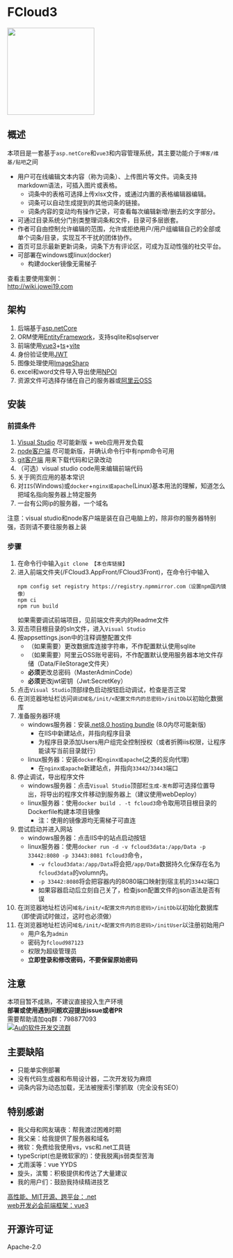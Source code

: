 # FCloud3
<img src="https://gitee.com/au114514/fcloud3/raw/master/FCloud3.AppFront/FCloud3Front/public/fcloud.svg" height="200"/>

## 概述
本项目是一套基于`asp.netCore`和`vue3`和内容管理系统，其主要功能介于`博客/维基/贴吧`之间  
- 用户可在线编辑文本内容（称为词条）、上传图片等文件。词条支持markdown语法，可插入图片或表格。
    - 词条中的表格可选择上传xlsx文件，或通过内置的表格编辑器编辑。
    - 词条可以自动生成提到的其他词条的链接。
    - 词条内容的变动均有操作记录，可查看每次编辑新增/删去的文字部分。
- 可通过目录系统分门别类整理词条和文件，目录可多层嵌套。
- 作者可自由控制允许编辑的范围，允许或拒绝用户/用户组编辑自己的全部或单个词条/目录，实现互不干扰的团体协作。
- 首页可显示最新更新词条，词条下方有评论区，可成为互动性强的社交平台。
- 可部署在windows或linux(docker)
    - 构建docker镜像无需梯子

查看主要使用案例：  
http://wiki.jowei19.com

## 架构
1. 后端基于[asp.netCore](https://dotnet.microsoft.com/zh-cn/apps/aspnet)
2. ORM使用[EntityFramework](https://learn.microsoft.com/zh-cn/ef/)，支持sqlite和sqlserver
3. 前端使用[vue3](https://vuejs.org)+[ts](https://typescriptlang.org)+[vite](https://vite.dev)
4. 身份验证使用[JWT](https://jwt.io)
5. 图像处理使用[ImageSharp](https://sixlabors.com/products/imagesharp/)
6. excel和word文件导入导出使用[NPOI](https://www.nuget.org/packages/NPOI)
7. 资源文件可选择存储在自己的服务器或[阿里云OSS](https://www.aliyun.com/product/oss)

## 安装
### 前提条件
1. [Visual Studio](https://visualstudio.microsoft.com/zh-hans/) 尽可能新版 + web应用开发负载
2. [node客户端](https://nodejs.org/en) 尽可能新版，并确认命令行中有npm命令可用
3. [git客户端](https://git-scm.com/downloads) 用来下载代码和记录改动
4. （可选）visual studio code用来编辑前端代码
5. 关于网页应用的基本常识
6. 对`IIS`(Windows)或`docker`+`nginx或apache`(Linux)基本用法的理解，知道怎么把域名指向服务器上特定服务
7. 一台有公网ip的服务器，一个域名

注意：visual studio和node客户端是装在自己电脑上的，除非你的服务器特别强，否则请不要往服务器上装

### 步骤
1. 在命令行中输入`git clone 【本仓库链接】`
2. 进入前端文件夹(/FCloud3.AppFront/FCloud3Front)，在命令行中输入
    ```
    npm config set registry https://registry.npmmirror.com（设置npm国内镜像）
    npm ci
    npm run build
    ```
    如果需要调试前端项目，见前端文件夹内的Readme文件
3. 双击项目根目录的sln文件，进入`Visual Studio`
4. 按appsettings.json中的注释调整配置文件
    - （如果需要）更改数据库连接字符串，不作配置默认使用sqlite
    - （如果需要）阿里云OSS账号密码，不作配置默认使用服务器本地文件存储（Data/FileStorage文件夹）
    - **必须**更改总密码（MasterAdminCode）
    - **必须**更改jwt密钥（Jwt:SecretKey）
5. 点击`Visual Studio`顶部绿色启动按钮启动调试，检查是否正常
6. 在浏览器地址栏访问`调试域名/init/<配置文件内的总密码>/initDb`以初始化数据库
7. 准备服务器环境
    - windows服务器：安装[.net8.0 hosting bundle](https://dotnet.microsoft.com/zh-cn/download/dotnet/8.0) (8.0内尽可能新版)
        - 在IIS中新建站点，并指向程序目录
        - 为程序目录添加Users用户组完全控制授权（或者折腾iis权限，让程序能读写当前目录就行）
    - linux服务器：安装`docker`和`nginx或apache`(之类的反向代理)
        - 在`nginx或apache`新建站点，并指向`33442`/`33443`端口
8. 停止调试，导出程序文件
    - windows服务器：点击`Visual Studio`顶部栏`生成-发布`即可选择位置导出，将导出的程序文件移动到服务器上（建议使用webDeploy）
    - linux服务器：使用`docker build . -t fcloud3`命令取用项目根目录的Dockerfile构建本项目镜像
        - 注：使用的镜像源均无需梯子可直连
9. 尝试启动并进入网站
    - windows服务器：点击IIS中的站点启动按钮
    - linux服务器：使用`docker run -d -v fcloud3data:/app/Data -p 33442:8080 -p 33443:8081 fcloud3`命令，
        - `-v fcloud3data:/app/Data`将会把`/app/Data`数据持久化保存在名为`fcloud3data`的volumn内。
        - `-p 33442:8080`将会把容器内的8080端口映射到宿主机的`33442`端口
        - 如果容器启动后立刻自己关了，检查json配置文件的json语法是否有误
10. 在浏览器地址栏访问`域名/init/<配置文件内的总密码>/initDb`以初始化数据库（即使调试时做过，这时也必须做）
11. 在浏览器地址栏访问`域名/init/<配置文件内的总密码>/initUser`以注册初始用户
    - 用户名为`admin`
    - 密码为`fcloud987123`
    - 权限为超级管理员
    - **立即登录和修改密码，不要保留原始密码**

## 注意
本项目暂不成熟，不建议直接投入生产环境  
**部署或使用遇到问题欢迎提出issue或者PR**  
需要帮助请加qq群：798877093  
<a target="_blank" href="https://qm.qq.com/cgi-bin/qm/qr?k=4oMUQMONpSEqiV8up23fZ_vUn5OjD9JI&jump_from=webapi&authKey=dJxZX5kBCr46IASe9YH6V9aBvwHG/CNs13kgTm6k4nKYrVcsWI+zndBiypF5H4lW"><img src="//pub.idqqimg.com/wpa/images/group.png" alt="Au的软件开发交流群" title="Au的软件开发交流群"></a>

## 主要缺陷
- 只能单实例部署
- 没有代码生成器和布局设计器，二次开发较为麻烦
- 词条内容为动态加载，无法被搜索引擎抓取（完全没有SEO）

## 特别感谢
- 我父母和网友璃夜：帮我渡过困难时期
- 我父亲：给我提供了服务器和域名
- 微软：免费给我使用vs，vsc和.net工具链
- typeScript(也是微软家的)：使我脱离js弱类型苦海
- 尤雨溪等：vue YYDS
- 旋头，滨蜀：积极提供和传达了大量建议
- 我的用户们：鼓励我持续精进技艺

[高性能、MIT开源、跨平台：.net](https://dotnet.microsoft.com)  
[web开发必会前端框架：vue3](https://vuejs.org)

## 开源许可证
Apache-2.0